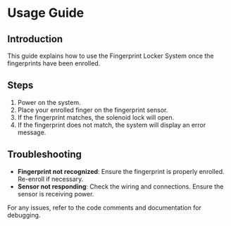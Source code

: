# Usage Guide

## Introduction
This guide explains how to use the Fingerprint Locker System once the fingerprints have been enrolled.

## Steps

1. Power on the system.
2. Place your enrolled finger on the fingerprint sensor.
3. If the fingerprint matches, the solenoid lock will open.
4. If the fingerprint does not match, the system will display an error message.

## Troubleshooting

- **Fingerprint not recognized**: Ensure the fingerprint is properly enrolled. Re-enroll if necessary.
- **Sensor not responding**: Check the wiring and connections. Ensure the sensor is receiving power.

For any issues, refer to the code comments and documentation for debugging.
